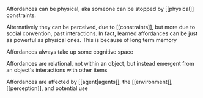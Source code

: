 Affordances can be physical, aka someone can be stopped by [[physical]] constraints.

Alternatively they can be perceived, due to [[constraints]], but more due to social convention, past interactions. In fact, learned affordances can be just as powerful as physical ones. This is because of long term memory

Affordances always take up some cognitive space

Affordances are relational, not within an object, but instead emergent from an object's interactions with other items

Affordances are affected by [[agent|agents]], the [[environment]], [[perception]], and potential use
